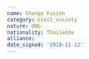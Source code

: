 ```yaml
---
name: Change Fusion 
category: civil_society
nature: ONG
nationality: Thailande
alliance: 
date_signed: '2018-11-12'
---
```

    